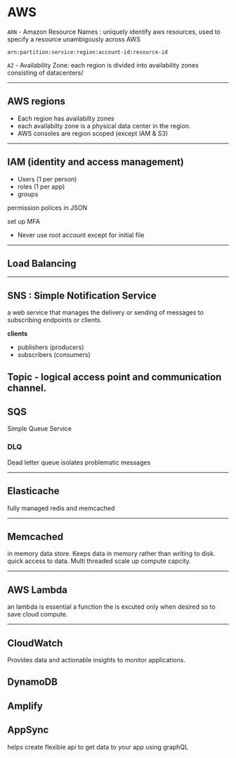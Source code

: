 # AWS

`ARN` - Amazon Resource Names : uniquely identify aws resources, used to specify a resource unambigously across AWS

```
arn:partition:service:region:account-id:resource-id
```
`AZ` - Availability Zone: each region is divided into availability zones consisting of datacenters/   

---

## AWS regions

- Each region has availabilty zones
- each availabilty zone is a physical data center in the region.
- AWS consoles are region scoped (except IAM & S3)

---

## IAM (identity and access management)

- Users (1 per person)
- roles (1 per app)
- groups

permission polices in JSON

set up MFA

- Never use root account except for initial file

---

## Load Balancing

---

## SNS : Simple Notification Service

a web service that manages the delivery or sending of messages to subscribing endpoints or clients.

**clients**

- publishers (producers)
- subscribers (consumers)

Topic - logical access point and communication channel.
---
## SQS 

Simple Queue Service

### DLQ

Dead letter queue isolates problematic messages 

---

## Elasticache

fully managed redis and memcached

---

## Memcached

in memory data store.
Keeps data in memory rather than writing to disk. quick access to data.
Multi threaded scale up compute capcity.

---

## AWS Lambda

an lambda is essential a function the is excuted only when desired so to save cloud compute.

---

## CloudWatch

Provides data and actionable insights to monitor applications.

## DynamoDB

## Amplify

## AppSync

helps create flexible api to get data to your app using graphQL
